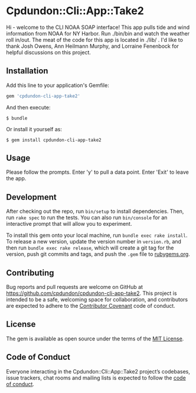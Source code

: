 # Cpdundon::Cli::App::Take2

Hi - welcome to the CLI NOAA SOAP interface!  This app pulls tide and wind information from NOAA for NY Harbor.  Run ./bin/bin and watch the weather roll in/out.  The meat of the code for this app is located in ./lib/ .   I'd like to thank Josh Owens, Ann Heilmann Murphy, and Lorraine Fenenbock for helpful discussions on this project.

## Installation

Add this line to your application's Gemfile:

```ruby
gem 'cpdundon-cli-app-take2'
```

And then execute:

    $ bundle

Or install it yourself as:

    $ gem install cpdundon-cli-app-take2

## Usage

Please follow the prompts.  Enter 'y' to pull a data point.  Enter 'Exit' to leave the app.

## Development

After checking out the repo, run `bin/setup` to install dependencies. Then, run `rake spec` to run the tests. You can also run `bin/console` for an interactive prompt that will allow you to experiment.

To install this gem onto your local machine, run `bundle exec rake install`. To release a new version, update the version number in `version.rb`, and then run `bundle exec rake release`, which will create a git tag for the version, push git commits and tags, and push the `.gem` file to [rubygems.org](https://rubygems.org).

## Contributing

Bug reports and pull requests are welcome on GitHub at https://github.com/cpdundon/cpdundon-cli-app-take2. This project is intended to be a safe, welcoming space for collaboration, and contributors are expected to adhere to the [Contributor Covenant](http://contributor-covenant.org) code of conduct.

## License

The gem is available as open source under the terms of the [MIT License](http://opensource.org/licenses/MIT).

## Code of Conduct

Everyone interacting in the Cpdundon::Cli::App::Take2 project’s codebases, issue trackers, chat rooms and mailing lists is expected to follow the [code of conduct](https://github.com/[USERNAME]/cpdundon-cli-app-take2/blob/master/CODE_OF_CONDUCT.md).
